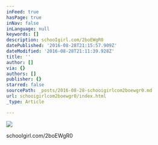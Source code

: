 ```yaml
---
inFeed: true
hasPage: true
inNav: false
inLanguage: null
keywords: []
description: schooIgirl.com/2boEWgR0
datePublished: '2016-08-28T21:15:57.909Z'
dateModified: '2016-08-28T21:11:39.928Z'
title: ''
author: []
via: {}
authors: []
publisher: {}
starred: false
sourcePath: _posts/2016-08-28-schooigirlcom2boewgr0.md
url: schooigirlcom2boewgr0/index.html
_type: Article

---
```

![](https://the-grid-user-content.s3-us-west-2.amazonaws.com/4d02c91f-6ee6-46bc-9f90-bf6a8db89fe3.jpg)

schooIgirl.com/2boEWgR0
